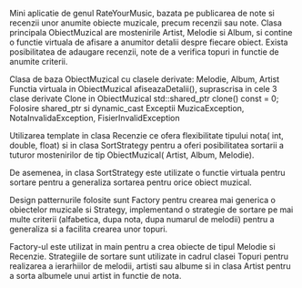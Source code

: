 Mini aplicatie de genul RateYourMusic, bazata pe publicarea de note si recenzii unor anumite obiecte muzicale, precum recenzii sau note.
Clasa principala ObiectMuzical are mostenirile Artist, Melodie si Album, si contine o functie virtuala de afisare a anumitor detalii despre fiecare obiect.
Exista posibilitatea de adaugare recenzii, note de a verifica topuri in functie de anumite criterii.

Clasa de baza ObiectMuzical cu clasele derivate: Melodie, Album, Artist
Functia virtuala in ObiectMuzical afiseazaDetalii(), suprascrisa in cele 3 clase derivate
Clone in ObiectMuzical std::shared_ptr<ObiectMuzical> clone() const = 0;
Folosire shared_ptr si dynamic_cast
Exceptii MuzicaException, NotaInvalidaException, FisierInvalidException

Utilizarea template in clasa Recenzie ce ofera flexibilitate tipului nota( int, double, float) si in clasa SortStrategy pentru a oferi posibilitatea sortarii a tuturor mostenirilor de tip ObiectMuzical( Artist, Album, Melodie).

De asemenea, in clasa SortStrategy este utilizate o functie virtuala pentru sortare pentru a generaliza sortarea pentru orice obiect muzical.

Design patternurile folosite sunt Factory pentru crearea mai generica o obiectelor muzicale si Strategy, implementand o strategie de sortare pe mai multe criterii (alfabetica, dupa nota, dupa numarul de melodii) pentru a generaliza si a facilita crearea unor topuri.

Factory-ul este utilizat in main pentru a crea obiecte de tipul Melodie si Recenzie. Strategiile de sortare sunt utilizate in cadrul clasei Topuri pentru realizarea a ierarhiilor de melodii, artisti sau albume si in clasa Artist pentru a sorta albumele unui artist in functie de nota.
